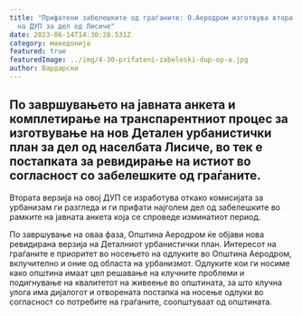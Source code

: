 ```yaml
---
title: "Прифатени забелешките од граѓаните: О.Аеродром изготвува втора верзија
  на ДУП за дел од Лисиче"
date: 2023-06-14T14:30:28.531Z
category: македонија
featured: true
featuredImage: ../img/4-30-prifateni-zabeleski-dup-op-a.jpg
author: Вардарски
---
```

<!--StartFragment-->

## По завршувањето на јавната анкета и комплетирање на транспарентниот процес за изготвување на нов Детален урбанистички план за дел од населбата Лисиче, во тек е постапката за ревидирање на истиот во согласност со забелешките од граѓаните.

<!--EndFragment--><!--StartFragment-->

Втората верзија на овој ДУП се изработува откако комисијата за урбанизам ги разгледа и ги прифати најголем дел од забелешките во рамките на јавната анкета која се спроведе изминатиот период.

По завршување на оваа фаза, Општина Аеродром ќе објави нова ревидирана верзија на Деталниот урбанистички план. Интересот на граѓаните е приоритет во носењето на одлуките во Општина Аеродром, вклучително и оние од областа на урбанизмот. Одлуките кои ги носиме како општина имаат цел решавање на клучните проблеми и подигнување на квалитетот на живеење во општината, за што клучна улога има дијалогот и отворената постапка на носење одлуки во согласност со потребите на граѓаните, соопштуваат од општината.

<!--EndFragment-->